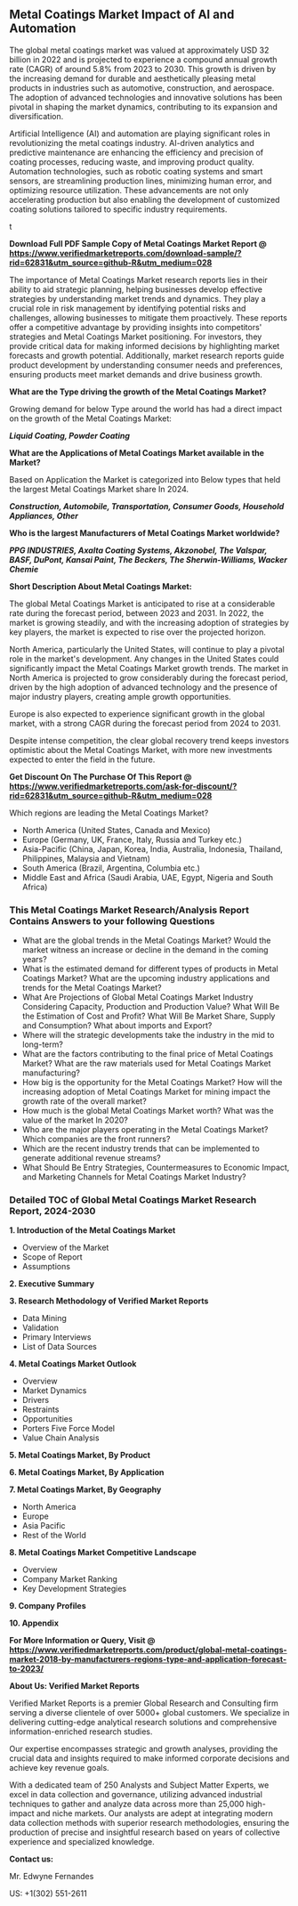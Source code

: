<h2>Metal Coatings Market Impact of AI and Automation</h2><p>The global metal coatings market was valued at approximately USD 32 billion in 2022 and is projected to experience a compound annual growth rate (CAGR) of around 5.8% from 2023 to 2030. This growth is driven by the increasing demand for durable and aesthetically pleasing metal products in industries such as automotive, construction, and aerospace. The adoption of advanced technologies and innovative solutions has been pivotal in shaping the market dynamics, contributing to its expansion and diversification.</p><p>Artificial Intelligence (AI) and automation are playing significant roles in revolutionizing the metal coatings industry. AI-driven analytics and predictive maintenance are enhancing the efficiency and precision of coating processes, reducing waste, and improving product quality. Automation technologies, such as robotic coating systems and smart sensors, are streamlining production lines, minimizing human error, and optimizing resource utilization. These advancements are not only accelerating production but also enabling the development of customized coating solutions tailored to specific industry requirements.</p>t</p><p id="" class=""><strong>Download Full PDF Sample Copy of Metal Coatings Market Report @ <a href="https://www.verifiedmarketreports.com/download-sample/?rid=62831&utm_source=github-R&utm_medium=028" target="_blank">https://www.verifiedmarketreports.com/download-sample/?rid=62831&utm_source=github-R&utm_medium=028</a></strong></p><p>The importance of&nbsp;Metal Coatings Market research reports lies in their ability to aid strategic planning, helping businesses develop effective strategies by understanding market trends and dynamics. They play a crucial role in risk management by identifying potential risks and challenges, allowing businesses to mitigate them proactively. These reports offer a competitive advantage by providing insights into competitors' strategies and Metal Coatings Market positioning. For investors, they provide critical data for making informed decisions by highlighting market forecasts and growth potential. Additionally, market research reports guide product development by understanding consumer needs and preferences, ensuring products meet market demands and drive business growth.</p><p><strong>What are the&nbsp;Type driving the growth of the Metal Coatings Market?</strong></p><p id="" class="">Growing demand for below Type around the world has had a direct impact on the growth of the Metal Coatings Market:</p><em><strong>Liquid Coating, Powder Coating</strong></em></p><strong>What are the&nbsp;Applications&nbsp;of Metal Coatings Market available in the Market?</strong></p><p id="" class="">Based on Application the Market is categorized into Below types that held the largest Metal Coatings Market share In 2024.</p><em><strong>Construction, Automobile, Transportation, Consumer Goods, Household Appliances, Other</strong></em></p><strong>Who is the largest Manufacturers of Metal Coatings Market worldwide?</strong></p><p><em><strong>PPG INDUSTRIES, Axalta Coating Systems, Akzonobel, The Valspar, BASF, DuPont, Kansai Paint, The Beckers, The Sherwin-Williams, Wacker Chemie</strong></em></p><p id="" class=""><strong>Short Description About Metal Coatings Market:</strong></p><p>The global Metal Coatings Market is anticipated to rise at a considerable rate during the forecast period, between 2023 and 2031. In 2022, the market is growing steadily, and with the increasing adoption of strategies by key players, the market is expected to rise over the projected horizon.</p><p>North America, particularly the United States, will continue to play a pivotal role in the market's development. Any changes in the United States could significantly impact the Metal Coatings Market growth trends. The market in North America is projected to grow considerably during the forecast period, driven by the high adoption of advanced technology and the presence of major industry players, creating ample growth opportunities.</p><p>Europe is also expected to experience significant growth in the global market, with a strong CAGR during the forecast period from 2024 to 2031.</p><p>Despite intense competition, the clear global recovery trend keeps investors optimistic about the Metal Coatings Market, with more new investments expected to enter the field in the future.</p><p id="" class=""><strong>Get Discount On The Purchase Of This Report @ <a href="https://www.verifiedmarketreports.com/ask-for-discount/?rid=62831&utm_source=github-R&utm_medium=028" target="_blank">https://www.verifiedmarketreports.com/ask-for-discount/?rid=62831&utm_source=github-R&utm_medium=028</a></strong></p>Which regions are leading the Metal Coatings Market?</p><ul><li>North America (United States, Canada and Mexico)</li><li>Europe (Germany, UK, France, Italy, Russia and Turkey etc.)</li><li>Asia-Pacific (China, Japan, Korea, India, Australia, Indonesia, Thailand, Philippines, Malaysia and Vietnam)</li><li>South America (Brazil, Argentina, Columbia etc.)</li><li>Middle East and Africa (Saudi Arabia, UAE, Egypt, Nigeria and South Africa)</li></ul><h3 id="" class="">This Metal Coatings Market Research/Analysis Report Contains Answers to your following Questions</h3><ul><li>What are the global trends in the Metal Coatings Market? Would the market witness an increase or decline in the demand in the coming years?</li><li>What is the estimated demand for different types of products in Metal Coatings Market? What are the upcoming industry applications and trends for the Metal Coatings Market?</li><li>What Are Projections of Global Metal Coatings Market Industry Considering Capacity, Production and Production Value? What Will Be the Estimation of Cost and Profit? What Will Be Market Share, Supply and Consumption? What about imports and Export?</li><li>Where will the strategic developments take the industry in the mid to long-term?</li><li>What are the factors contributing to the final price of Metal Coatings Market? What are the raw materials used for Metal Coatings Market manufacturing?</li><li>How big is the opportunity for the Metal Coatings Market? How will the increasing adoption of Metal Coatings Market for mining impact the growth rate of the overall market?</li><li>How much is the global Metal Coatings Market worth? What was the value of the market In 2020?</li><li>Who are the major players operating in the Metal Coatings Market? Which companies are the front runners?</li><li>Which are the recent industry trends that can be implemented to generate additional revenue streams?</li><li>What Should Be Entry Strategies, Countermeasures to Economic Impact, and Marketing Channels for Metal Coatings Market Industry?</li></ul><h3 id="" class="">Detailed TOC of Global Metal Coatings Market Research Report, 2024-2030</h3><p id="" class=""><strong>1. Introduction of the Metal Coatings Market</strong></p><ul><li>Overview of the Market</li><li>Scope of Report</li><li>Assumptions</li></ul><p id="" class=""><strong>2. Executive Summary</strong></p><p id="" class=""><strong>3. Research Methodology of Verified Market Reports</strong></p><ul><li>Data Mining</li><li>Validation</li><li>Primary Interviews</li><li>List of Data Sources</li></ul><p id="" class=""><strong>4. Metal Coatings Market Outlook</strong></p><ul><li>Overview</li><li>Market Dynamics</li><li>Drivers</li><li>Restraints</li><li>Opportunities</li><li>Porters Five Force Model</li><li>Value Chain Analysis</li></ul><p id="" class=""><strong>5. Metal Coatings Market, By Product</strong></p><p id="" class=""><strong>6. Metal Coatings Market, By Application</strong></p><p id="" class=""><strong>7. Metal Coatings Market, By Geography</strong></p><ul><li>North America</li><li>Europe</li><li>Asia Pacific</li><li>Rest of the World</li></ul><p id="" class=""><strong>8. Metal Coatings Market Competitive Landscape</strong></p><ul><li>Overview</li><li>Company Market Ranking</li><li>Key Development Strategies</li></ul><p id="" class=""><strong>9. Company Profiles</strong></p><p id="" class=""><strong>10. Appendix</strong></p><p id="" class=""><strong>For More Information or Query, Visit @ <a href="https://www.verifiedmarketreports.com/product/global-metal-coatings-market-2018-by-manufacturers-regions-type-and-application-forecast-to-2023/" target="_blank">https://www.verifiedmarketreports.com/product/global-metal-coatings-market-2018-by-manufacturers-regions-type-and-application-forecast-to-2023/</a></strong></p><p id="" class=""><strong>About Us: Verified Market Reports</strong></p><p id="" class="">Verified Market Reports is a premier Global Research and Consulting firm serving a diverse clientele of over 5000+ global customers. We specialize in delivering cutting-edge analytical research solutions and comprehensive information-enriched research studies.</p><p id="" class="">Our expertise encompasses strategic and growth analyses, providing the crucial data and insights required to make informed corporate decisions and achieve key revenue goals.</p><p id="" class="">With a dedicated team of 250 Analysts and Subject Matter Experts, we excel in data collection and governance, utilizing advanced industrial techniques to gather and analyze data across more than 25,000 high-impact and niche markets. Our analysts are adept at integrating modern data collection methods with superior research methodologies, ensuring the production of precise and insightful research based on years of collective experience and specialized knowledge.</p><p id="" class=""><strong>Contact us:</strong></p><p id="" class="">Mr. Edwyne Fernandes</p><p id="" class="">US: +1(302) 551-2611</p>